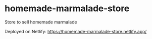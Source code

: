 # homemade-marmalade-store
Store to sell homemade marmalade

Deployed on Netlify: https://homemade-marmalade-store.netlify.app/
